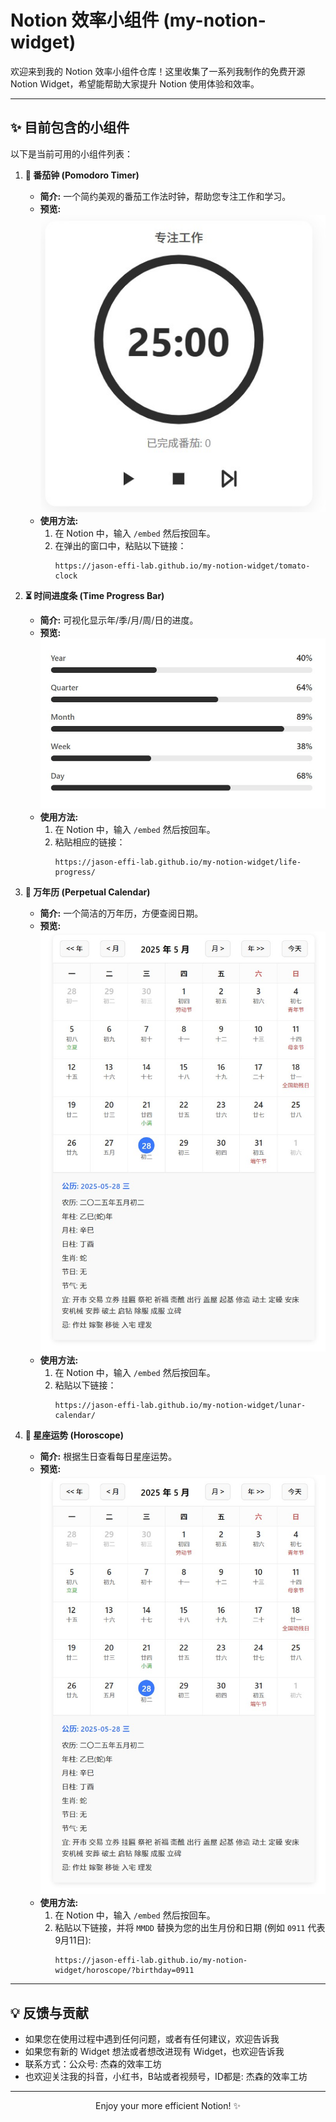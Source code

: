 # Notion 效率小组件 (my-notion-widget)

欢迎来到我的 Notion 效率小组件仓库！这里收集了一系列我制作的免费开源 Notion Widget，希望能帮助大家提升 Notion 使用体验和效率。

---

## ✨ 目前包含的小组件

以下是当前可用的小组件列表：

1.  **🍅 番茄钟 (Pomodoro Timer)**
    *   **简介:** 一个简约美观的番茄工作法时钟，帮助您专注工作和学习。
    *   **预览:** 
        ![番茄钟预览](./assets/pomodoro_preview.jpg)
    *   **使用方法:**
        1.  在 Notion 中，输入 `/embed` 然后按回车。
        2.  在弹出的窗口中，粘贴以下链接：
            ```
            https://jason-effi-lab.github.io/my-notion-widget/tomato-clock  
            ```

2.  **⏳ 时间进度条 (Time Progress Bar)**
    *   **简介:** 可视化显示年/季/月/周/日的进度。
    *   **预览:** 
        ![时间进度条预览](./assets/time_progress_preview.jpg)
    *   **使用方法:**
        1.  在 Notion 中，输入 `/embed` 然后按回车。
        2.  粘贴相应的链接：
            ```
            https://jason-effi-lab.github.io/my-notion-widget/life-progress/
            ```

3.  **📅 万年历 (Perpetual Calendar)**
    *   **简介:** 一个简洁的万年历，方便查阅日期。
    *   **预览:** 
        ![万年历预览](./assets/calendar_preview.jpg)
    *   **使用方法:**
        1.  在 Notion 中，输入 `/embed` 然后按回车。
        2.  粘贴以下链接：
            ```
            https://jason-effi-lab.github.io/my-notion-widget/lunar-calendar/
            ```

4.  **🔮 星座运势 (Horoscope)**
    *   **简介:** 根据生日查看每日星座运势。
    *   **预览:** 
        ![星座运势预览](./assets/horoscope_preview.jpg)
    *   **使用方法:**
        1.  在 Notion 中，输入 `/embed` 然后按回车。
        2.  粘贴以下链接，并将 `MMDD` 替换为您的出生月份和日期 (例如 `0911` 代表9月11日):
            ```
            https://jason-effi-lab.github.io/my-notion-widget/horoscope/?birthday=0911
            ```

---


## 💡 反馈与贡献

*   如果您在使用过程中遇到任何问题，或者有任何建议，欢迎告诉我
*   如果您有新的 Widget 想法或者想改进现有 Widget，也欢迎告诉我
*   联系方式：公众号: 杰森的效率工坊
*   也欢迎关注我的抖音，小红书，B站或者视频号，ID都是: 杰森的效率工坊

---

<p align="center">
  Enjoy your more efficient Notion! ✨
</p>